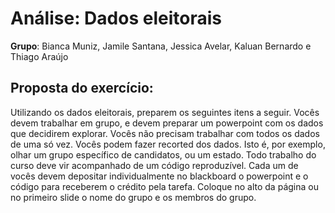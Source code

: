 # Análise: Dados eleitorais
**Grupo**: Bianca Muniz, Jamile Santana, Jessica Avelar, Kaluan Bernardo e Thiago Araújo
## Proposta do exercício:
Utilizando os dados eleitorais, preparem os seguintes itens a seguir. Vocês devem trabalhar em grupo, e devem preparar um powerpoint com os dados que decidirem explorar. Vocês não precisam trabalhar com todos os dados de uma só vez. Vocês podem fazer recorted dos dados. Isto é, por exemplo, olhar um grupo específico de candidatos, ou um estado.
Todo trabalho do curso deve vir acompanhado de um código reproduzível. Cada um de vocês devem depositar individualmente no blackboard o powerpoint e o código para receberem o crédito pela tarefa. Coloque no alto da página ou no primeiro slide o nome do grupo e os membros do grupo.
